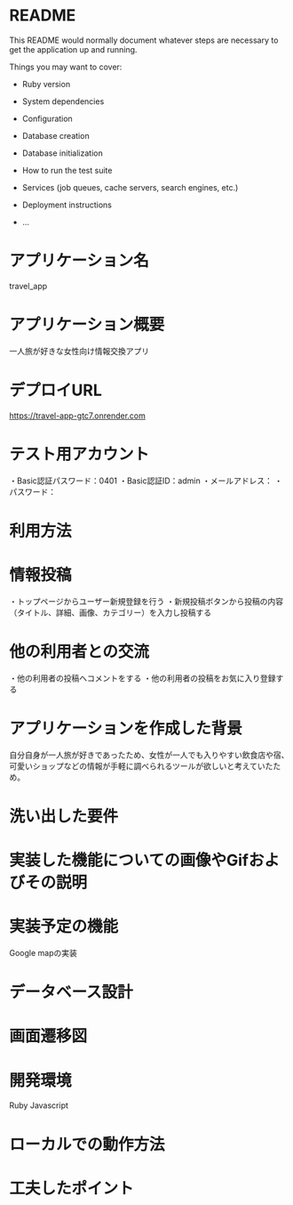 # README

This README would normally document whatever steps are necessary to get the
application up and running.

Things you may want to cover:

* Ruby version

* System dependencies

* Configuration

* Database creation

* Database initialization

* How to run the test suite

* Services (job queues, cache servers, search engines, etc.)

* Deployment instructions

* ...

# アプリケーション名
 travel_app
# アプリケーション概要
 一人旅が好きな女性向け情報交換アプリ
# デプロイURL
 https://travel-app-gtc7.onrender.com
# テスト用アカウント
  ・Basic認証パスワード：0401
  ・Basic認証ID：admin
  ・メールアドレス：
  ・パスワード：
# 利用方法
 # 情報投稿
 ・トップページからユーザー新規登録を行う
 ・新規投稿ボタンから投稿の内容（タイトル、詳細、画像、カテゴリー）を入力し投稿する
 # 他の利用者との交流
 ・他の利用者の投稿へコメントをする
 ・他の利用者の投稿をお気に入り登録する
# アプリケーションを作成した背景
 自分自身が一人旅が好きであったため、女性が一人でも入りやすい飲食店や宿、可愛いショップなどの情報が手軽に調べられるツールが欲しいと考えていたため。
# 洗い出した要件

# 実装した機能についての画像やGifおよびその説明

# 実装予定の機能
 Google mapの実装
# データベース設計

# 画面遷移図

# 開発環境
 Ruby
 Javascript
# ローカルでの動作方法
# 工夫したポイント

